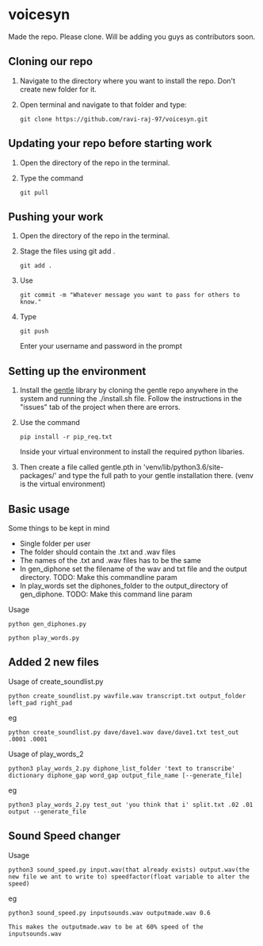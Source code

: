 # voicesyn
Made the repo. Please clone. Will be adding you guys as contributors soon.

## Cloning our repo

1) Navigate to the directory where you want to install the repo. Don't create new folder for it.

2) Open terminal and navigate to that folder and type:

	```
	git clone https://github.com/ravi-raj-97/voicesyn.git
	```


## Updating your repo before starting work
1) Open the directory of the repo in the terminal.
2) Type the command
 
	```
	git pull
	```


## Pushing your work
1) Open the directory of the repo in the terminal.

2) Stage the files using git add .
	```
	git add .
	```
3) Use

	```
	git commit -m "Whatever message you want to pass for others to know."
	```

4) Type
	```
	git push
	```

    Enter your username and password in the prompt 

## Setting up the environment
1) Install the [gentle](https://github.com/lowerquality/gentle) library by cloning the gentle repo anywhere in the system and running the ./install.sh file. Follow the instructions in the "issues" tab of the project when there are errors.

2) Use the command
	```
	pip install -r pip_req.txt
	```
    Inside your virtual environment to install the required python libaries. 

3) Then create a file called gentle.pth in  'venv/lib/python3.6/site-packages/'
   and type the full path to your gentle installation there. (venv is the virtual environment)

## Basic usage
Some things to be kept in mind
* Single folder per user
* The folder should contain the .txt and .wav files
* The names of the .txt and .wav files has to be the same
* In gen_diphone set the filename of the wav and txt file and the output directory. TODO: Make this commandline param
* In play_words set the diphones_folder to the output_directory of gen_diphone. TODO: Make this command line param

Usage
```
python gen_diphones.py 
```

```
python play_words.py
```

## Added 2 new files
Usage of create_soundlist.py

```
python create_soundlist.py wavfile.wav transcript.txt output_folder left_pad right_pad
```
eg
```
python create_soundlist.py dave/dave1.wav dave/dave1.txt test_out .0001 .0001
```

Usage of play_words_2
```
python3 play_words_2.py diphone_list_folder 'text to transcribe' dictionary diphone_gap word_gap output_file_name [--generate_file]
```
eg
```
python3 play_words_2.py test_out 'you think that i' split.txt .02 .01 output --generate_file
```

## Sound Speed changer

Usage 

```
python3 sound_speed.py input.wav(that already exists) output.wav(the new file we ant to write to) speedfactor(float variable to alter the speed)
```

eg
```
python3 sound_speed.py inputsounds.wav outputmade.wav 0.6

This makes the outputmade.wav to be at 60% speed of the inputsounds.wav
```

